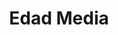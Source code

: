 ﻿---
title: "Edad Media"
permalink: periodes_217.html
layout: periode
dataInici: 476
dataFi: 1453
sidebar: periodes
pares:
fills:
  - 872:
    title: "Dinastías Chinas"

  - 297:
    title: "Imperio Bizantino"
    dataInici: "(395)"
    dataFi: "(1453)"

  - 876:
    title: "Reino Vándalo"
    dataInici: "(435)"
    dataFi: "(534)"

  - 218:
    title: "Alta Edad Media en Europa"
    dataInici: "(476)"
    dataFi: "(1000)"

  - 159:
    title: "Expansión del Islam"
    dataInici: "(632)"
    dataFi: "(1250)"

  - 469:
    title: "Reconquista"
    dataInici: "(722)"
    dataFi: "(1492)"

  - 532:
    title: "Período Heian"
    dataInici: "(794)"
    dataFi: "(1185)"

  - 648:
    title: "Colonización del Triángulo Polinésico"
    dataInici: "(800)"
    dataFi: "(1300)"

  - 578:
    title: "Rus de Kiev"
    dataInici: "(882)"
    dataFi: "(1240)"

  - 303:
    title: "Sacro Imperio Romano"
    dataInici: "(962)"
    dataFi: "(1806)"

  - 298:
    title: "Baja Edad Media en Europa"
    dataInici: "(1000)"
    dataFi: "(1500)"

  - 339:
    title: "Cruzadas en Tierra Santa"
    dataInici: "(1096)"
    dataFi: "(1291)"

  - 301:
    title: "Imperio Mongol"
    dataInici: "(1206)"
    dataFi: "(1368)"

  - 304:
    title: "Imperio Otomano"
    dataInici: "(1299)"
    dataFi: "(1923)"

  - 544:
    title: "Período Nanbokuchō"
    dataInici: "(1336)"
    dataFi: "(1392)"

  - 571:
    title: "Batalla de Grunwald"
    dataInici: "(1410-07-15)"

jocsPrincipals:
jocsEscenaris:
  - title: "7 Ages"
    bggId: 3870

  - title: "Origins:  How We Became Human"
    bggId: 29256
    dataInici: 
    dataFi: 

  - title: "Domaine"
    bggId: 5737
    dataInici: 
    dataFi: 

jocsEpoca:
jocsEpocaEscenaris:
  - title: "Empires of the Middle Ages"
    bggId: 911
    escenari: "The Grand Scenario"

---
